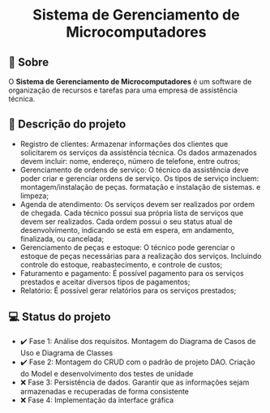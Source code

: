 <h1 align="center">

  <p>Sistema de Gerenciamento de Microcomputadores</p>
  
</h1>

## :blue_book: Sobre

O **Sistema de Gerenciamento de 
Microcomputadores** é um software de
organização de recursos e tarefas 
para uma empresa de assistência 
técnica.

## :scroll: Descrição do projeto

- Registro de clientes: Armazenar informações dos clientes que solicitarem 
os serviços da assistência técnica. Os dados armazenados devem incluir:
nome, endereço, número de telefone, entre outros;
- Gerenciamento de ordens de serviço: O técnico da assistência deve poder
criar e gerenciar ordens de serviço. Os tipos de serviço incluem: 
montagem/instalação de peças. formatação e instalação de sistemas. e limpeza;
- Agenda de atendimento: Os serviços devem ser realizados por ordem de
chegada. Cada técnico possui sua própria lista de serviços que devem 
ser realizados. Cada ordem possui o seu status atual de desenvolvimento, 
indicando se está em espera, em andamento, finalizada, ou cancelada;
- Gerenciamento de peças e estoque: O técnico pode gerenciar o estoque de 
peças necessárias para a realização dos serviços. Incluindo controle do
estoque, reabastecimento, e controle de custos;
- Faturamento e pagamento: É possível pagamento para os serviços prestados e 
aceitar diversos tipos de pagamentos;
- Relatório: É possível gerar relatórios para os serviços prestados;

## :computer: Status do projeto

- :heavy_check_mark: Fase 1: Análise dos requisitos. Montagem do Diagrama de Casos de Uso e Diagrama de 
Classes
- :heavy_check_mark: Fase 2: Montagem do CRUD com o padrão de projeto DAO. Criação do Model e 
desenvolvimento dos testes de unidade
- :x: Fase 3: Persistência de dados. Garantir que as informações sejam armazenadas e 
recuperadas de forma consistente
- :x: Fase 4: Implementação da interface gráfica